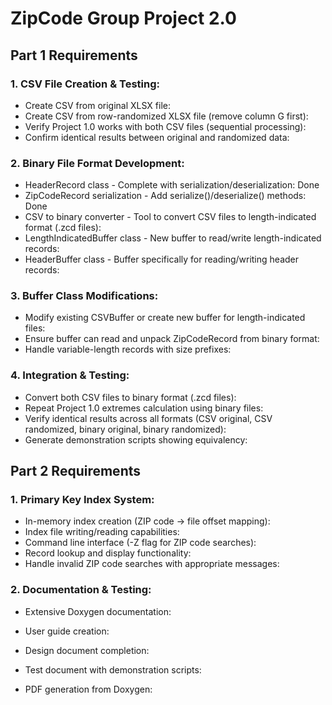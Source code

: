 ﻿# ZipCode Group Project 2.0

## Part 1 Requirements

### 1. CSV File Creation & Testing:
- Create CSV from original XLSX file:
- Create CSV from row-randomized XLSX file (remove column G first):
- Verify Project 1.0 works with both CSV files (sequential processing):
- Confirm identical results between original and randomized data:

### 2. Binary File Format Development:
- HeaderRecord class - Complete with serialization/deserialization: Done
- ZipCodeRecord serialization - Add serialize()/deserialize() methods: Done
- CSV to binary converter - Tool to convert CSV files to length-indicated format (.zcd files):
- LengthIndicatedBuffer class - New buffer to read/write length-indicated records:
- HeaderBuffer class - Buffer specifically for reading/writing header records:

### 3. Buffer Class Modifications:
- Modify existing CSVBuffer or create new buffer for length-indicated files:
- Ensure buffer can read and unpack ZipCodeRecord from binary format:
- Handle variable-length records with size prefixes:

### 4. Integration & Testing:
- Convert both CSV files to binary format (.zcd files):
- Repeat Project 1.0 extremes calculation using binary files:
- Verify identical results across all formats (CSV original, CSV randomized, binary original, binary randomized):
- Generate demonstration scripts showing equivalency:

## Part 2 Requirements

### 1. Primary Key Index System:
- In-memory index creation (ZIP code → file offset mapping):
- Index file writing/reading capabilities:
- Command line interface (-Z flag for ZIP code searches):
- Record lookup and display functionality:
- Handle invalid ZIP code searches with appropriate messages:

### 2. Documentation & Testing:
- Extensive Doxygen documentation:
- User guide creation:
- Design document completion:
- Test document with demonstration scripts:

- PDF generation from Doxygen:

